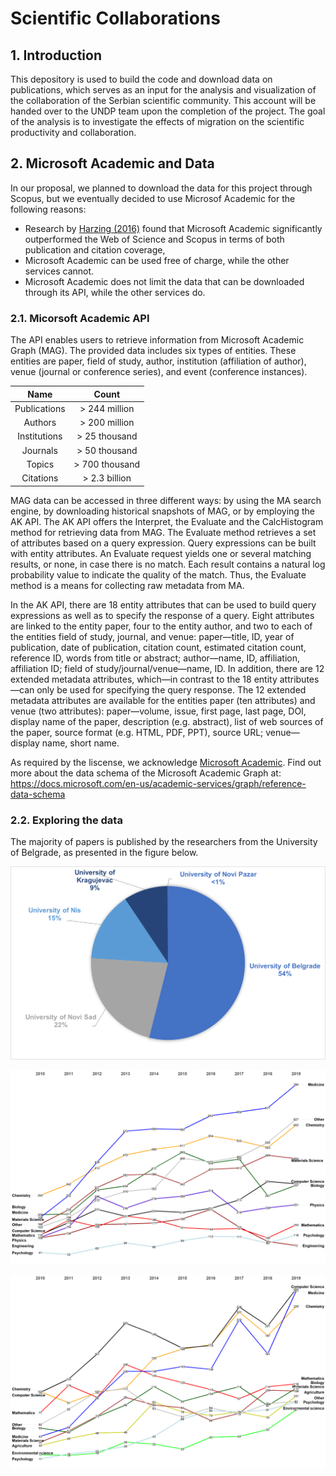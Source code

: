 # Scientific Collaborations

## 1. Introduction

This depository is used to build the code and download data on publications, which serves as an input for the analysis and visualization of the collaboration of the Serbian scientific community. This account will be handed over to the UNDP team upon the completion of the project. The goal of the analysis is to investigate the effects of migration on the scientific productivity and collaboration. 


## 2. Microsoft Academic and Data

In our proposal, we planned to download the data for this project through Scopus, but we eventually decided to use Microsof Academic for the following reasons: 
-  Research by [Harzing (2016)](https://www.readcube.com/articles/10.1007%2Fs11192-016-2026-y?author_access_token=VGOe3zUBun4lr3rK7X7Elve4RwlQNchNByi7wbcMAY7hqJRkzHmW-la5Hb7lAW5UO5wuC7aGQklUbjlsjbym7l_d48FItMITdfFmy1EjmH4HGSWbqgsVcyREQzkx3FOZibMQo3KOYmPMaPile46eKQ==) found that Microsoft Academic significantly outperformed the Web of Science and Scopus in terms of both publication and citation coverage,
-  Microsoft Academic can be used free of charge, while the other services cannot. 
-  Microsoft Academic does not limit the data that can be downloaded through its API, while the other services do.

### 2.1. Micorsoft Academic API

The API enables users to retrieve information from Microsoft Academic Graph (MAG). The provided data includes six types of entities. These entities are paper, field of study, author, institution (affiliation of author), venue (journal or conference series), and event (conference instances). 


| Name                | Count          |
| :-----------------: | :------------: |
| Publications        | > 244 million  |
| Authors             | > 200 million  |
| Institutions        | > 25 thousand  |
| Journals            | > 50 thousand  |
| Topics              | > 700 thousand |
| Citations           | > 2.3 billion  |

MAG data can be accessed in three different ways: by using the MA search engine, by downloading historical snapshots of MAG, or by employing the AK API. The AK API offers the Interpret, the Evaluate and the CalcHistogram method for retrieving data from MAG. The Evaluate method retrieves a set of attributes based on a query expression. Query expressions can be built with entity attributes. An Evaluate request yields one or several matching results, or none, in case there is no match. Each result contains a natural log probability value to indicate the quality of the match. Thus, the Evaluate method is a means for collecting raw metadata from MA. 

In the AK API, there are 18 entity attributes that can be used to build query expressions as well as to specify the response of a query. Eight attributes are linked to the entity paper, four to the entity author, and two to each of the entities field of study, journal, and venue: paper—title, ID, year of publication, date of publication, citation count, estimated citation count, reference ID, words from title or abstract; author—name, ID, affiliation, affiliation ID; field of study/journal/venue—name, ID. In addition, there are 12 extended metadata attributes, which—in contrast to the 18 entity attributes—can only be used for specifying the query response. The 12
extended metadata attributes are available for the entities paper (ten attributes) and venue (two attributes): paper—volume, issue, first page, last page, DOI, display name of the paper, description (e.g. abstract), list of web sources of the paper, source format (e.g. HTML, PDF, PPT), source URL; venue—display name, short name.

As required by the liscense, we acknowledge [Microsoft Academic]( https://aka.ms/msracad). Find out more about the data schema of the Microsoft Academic Graph at: https://docs.microsoft.com/en-us/academic-services/graph/reference-data-schema

### 2.2. Exploring the data

The majority of papers is published by the researchers from the University of Belgrade, as presented in the figure below.  

![Papers](data/img_papers.png)

![Belgrade University](data/img_BG.png)

![NS University](data/img_NS.png)
